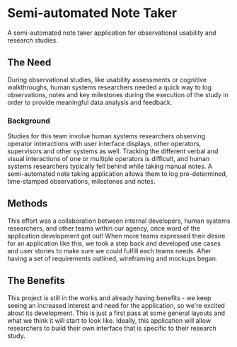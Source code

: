 # Semi-automated Note Taker
A semi-automated note taker application for observational usability and research studies.

<h2> The Need </h2>
<p>
  During observational studies, like usability assessments or cognitive walkthroughs, human systems researchers needed a quick way to log observations, notes and key milestones during the execution of the study in order to provide meaningful data analysis and feedback. 
</p>

<h3> Background </h3>
<p>
  Studies for this team involve human systems researchers observing operator interactions with user interface displays, other operators, supervisors and other systems as well.  Tracking the different verbal and visual interactions of one or multiple operators is difficult, and human systems researchers typically fell behind while taking manual notes.  A semi-automated note taking application allows them to log pre-determined, time-stamped observations, milestones and notes.
</p>

<h2> Methods </h2>
<p>
  This effort was a collaboration between internal developers, human systems researchers, and other teams within our agency, once word of the application development got out!  When more teams expressed their desire for an application like this, we took a step back and developed use cases and user stories to make sure we could fulfill each teams needs. After having a set of requirements outlined, wireframing and mockups began.
</p>
  
<h2> The Benefits </h2>
<p>
  This project is still in the works and already having benefits - we keep seeing an increased interest and need for the application, so we're excited about its development.  This is just a first pass at some general layouts and what we think it will start to look like.  Ideally, this application will allow researchers to build their own interface that is specific to their research study.
</p>
